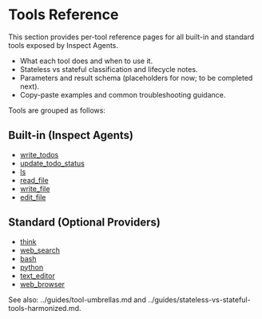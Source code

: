 # Tools Reference

This section provides per-tool reference pages for all built-in and standard tools exposed by Inspect Agents.

- What each tool does and when to use it.
- Stateless vs stateful classification and lifecycle notes.
- Parameters and result schema (placeholders for now; to be completed next).
- Copy-paste examples and common troubleshooting guidance.

Tools are grouped as follows:

## Built-in (Inspect Agents)

- [write_todos](write_todos.md)
- [update_todo_status](update_todo_status.md)
- [ls](ls.md)
- [read_file](read_file.md)
- [write_file](write_file.md)
- [edit_file](edit_file.md)

## Standard (Optional Providers)

- [think](think.md)
- [web_search](web_search.md)
- [bash](bash.md)
- [python](python.md)
- [text_editor](text_editor.md)
- [web_browser](web_browser.md)

See also: ../guides/tool-umbrellas.md and ../guides/stateless-vs-stateful-tools-harmonized.md.

